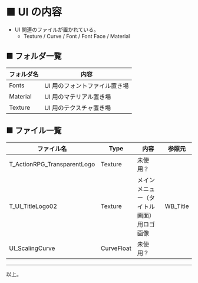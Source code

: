 # ■ UI の内容
* UI 関連のファイルが置かれている。
	* Texture / Curve / Font / Font Face / Material

## ■ フォルダ一覧

| フォルダ名 | 内容 |
| ----- | ----- |
| Fonts | UI 用のフォントファイル置き場 |
| Material | UI 用のマテリアル置き場 |
| Texture | UI 用のテクスチャ置き場 |

## ■ ファイル一覧

| ファイル名 | Type | 内容 | 参照元 |
| ----- | ----- | ----- | ----- |
| T_ActionRPG_TransparentLogo | Texture | 未使用？ |  |
| T_UI_TitleLogo02 | Texture | メインメニュー（タイトル画面）用ロゴ画像 | WB_Title |
| UI_ScalingCurve | CurveFloat | 未使用？ |  |

----
以上。

